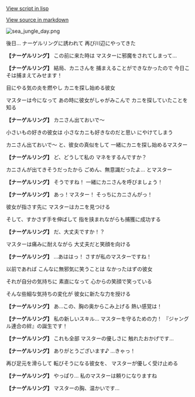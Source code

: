 [View script in lisp](../scripts/210061104.txt)

[View source in markdown](210061104.md)

![sea_jungle_day.png](../images/backgrounds/sea_jungle_day.png)

後日…
ナーゲルリングに誘われて
再び川辺にやってきた

**【ナーゲルリング】**
この前に来た時は
マスターに邪魔をされてしまって…

**【ナーゲルリング】**
結局、カニさんを
捕まえることができなかったので
今日こそは捕まえてみせます！

目にやる気の炎を燃やし
カニを探し始める彼女

マスターは今になって
あの時に彼女がしゃがみこんで
カニを探していたことを知る

**【ナーゲルリング】**
カニさん出ておいで～

小さいもの好きの彼女は
小さなカニも好きなのだと思い
にやけてしまう

カニさん出ておいで～
と、彼女の真似をして
一緒にカニを探し始めるマスター

**【ナーゲルリング】**
ど、どうして私の
マネをするんですか？

カニさんが出てきそうだったから
ごめん、無意識だったよ…
とマスター

**【ナーゲルリング】**
そうですね！
一緒にカニさんを呼びましょう！

**【ナーゲルリング】**
あっ！マスター！
そっちにカニさんがっ！

彼女が指さす先に
マスターはカニを見つける

そして、すかさず手を伸ばして
指を挟まれながらも捕獲に成功する

**【ナーゲルリング】**
だ、大丈夫ですか！？

マスターは痛みに耐えながら
大丈夫だと笑顔を向ける

**【ナーゲルリング】**
…あははっ！
さすが私のマスターですね！

以前であれば
こんなに無邪気に笑うことは
なかったはずの彼女

それが自分の気持ちに
素直になって
心からの笑顔で笑っている

そんな些細な気持ちの変化が
彼女に新たな力を授ける

**【ナーゲルリング】**
あ…この、胸の奥からこみ上げる
熱い感覚は！

**【ナーゲルリング】**
私の新しいスキル…
マスターを守るための力！
『ジャングル連合の絆』の誕生です！

**【ナーゲルリング】**
これも全部
マスターの優しさに
触れたおかげです…

**【ナーゲルリング】**
ありがとうございます♪
…きゃっ！

再び足元を滑らして
転びそうになる彼女を、
マスターが優しく受け止める

**【ナーゲルリング】**
やっぱり…
私のマスターは頼りになりますね

**【ナーゲルリング】**
マスターの胸、温かいです…
